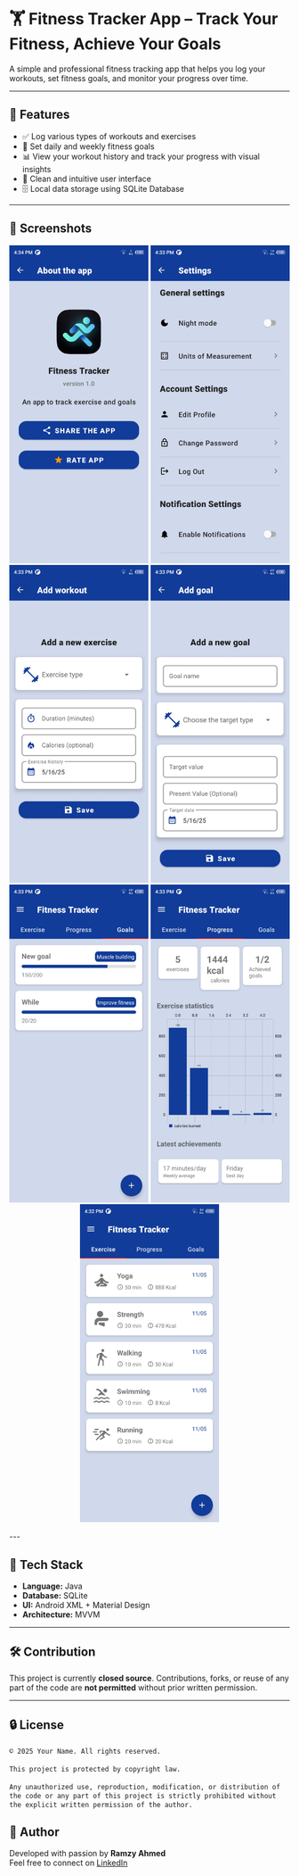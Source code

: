 # 🏋️ Fitness Tracker App – Track Your Fitness, Achieve Your Goals

A simple and professional fitness tracking app that helps you log your workouts, set fitness goals, and monitor your progress over time.

---

## 📱 Features

* ✅ Log various types of workouts and exercises
* 🎯 Set daily and weekly fitness goals
* 📊 View your workout history and track your progress with visual insights
* 🧼 Clean and intuitive user interface
* 🗄️ Local data storage using SQLite Database

---

## 📸 Screenshots

<p align="center">
  <img src="screenshot/screen1.jpg" width="250"/>
  <img src="screenshot/screen2.jpg" width="250"/>
  <img src="screenshot/screen3.jpg" width="250"/>
  <img src="screenshot/screen4.jpg" width="250"/>
  <img src="screenshot/screen5.jpg" width="250"/>
  <img src="screenshot/screen6.jpg" width="250"/>
  <img src="screenshot/screen7.jpg" width="250"/>
</p>
---

## 🧰 Tech Stack

* **Language:** Java
* **Database:** SQLite
* **UI:** Android XML + Material Design
* **Architecture:** MVVM

---

## 🛠️ Contribution

This project is currently **closed source**. Contributions, forks, or reuse of any part of the code are **not permitted** without prior written permission.

---

## 🔒 License

```
© 2025 Your Name. All rights reserved.

This project is protected by copyright law.

Any unauthorized use, reproduction, modification, or distribution of the code or any part of this project is strictly prohibited without the explicit written permission of the author.
```
## 🙌 Author

Developed with passion by **Ramzy Ahmed**  
Feel free to connect on [LinkedIn](https://www.linkedin.com/in/ramzy-ahmed)

